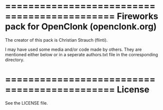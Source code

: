 =============================================
Fireworks pack for OpenClonk (openclonk.org)
=============================================


The creator of this pack is Christian Strauch (flinti).

I may have used some media and/or code made by others. They are mentioned either below or in a seperate authors.txt file in the corresponding directory.


=============================================
License
=============================================

See the LICENSE file.